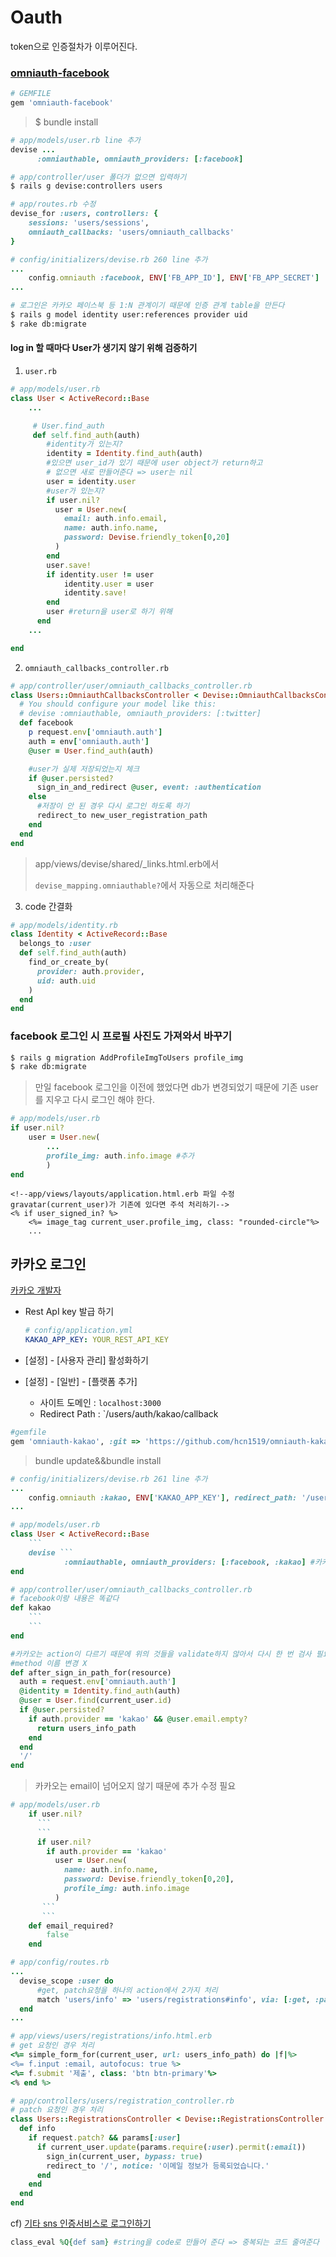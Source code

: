 # Oauth

token으로 인증절차가 이루어진다.



### [omniauth-facebook](https://github.com/mkdynamic/omniauth-facebook)

```ruby
# GEMFILE
gem 'omniauth-facebook'
```

> $ bundle install

```ruby
# app/models/user.rb line 추가
devise ...
	  :omniauthable, omniauth_providers: [:facebook]
```

```bash
# app/controller/user 폴더가 없으면 입력하기
$ rails g devise:controllers users
```

```ruby
# app/routes.rb 수정
devise_for :users, controllers: {
	sessions: 'users/sessions',
	omniauth_callbacks: 'users/omniauth_callbacks'
}
```

```ruby
# config/initializers/devise.rb 260 line 추가
...
	config.omniauth :facebook, ENV['FB_APP_ID'], ENV['FB_APP_SECRET']
...
```

```bash
# 로그인은 카카오 페이스북 등 1:N 관계이기 때문에 인증 관계 table을 만든다
$ rails g model identity user:references provider uid
$ rake db:migrate
```



#### log in 할 때마다 User가 생기지 않기 위해 검증하기

1. `user.rb`

```ruby
# app/models/user.rb
class User < ActiveRecord::Base
	...

   	 # User.find_auth
     def self.find_auth(auth)
        #identity가 있는지?
        identity = Identity.find_auth(auth)
        #있으면 user_id가 있기 때문에 user object가 return하고
        # 없으면 새로 만들어준다 => user는 nil
        user = identity.user
        #user가 있는지?
        if user.nil?
          user = User.new(
            email: auth.info.email,
            name: auth.info.name,
            password: Devise.friendly_token[0,20]
          )
        end
        user.save!
        if identity.user != user
            identity.user = user
            identity.save!
        end
        user #return을 user로 하기 위해
      end
    ...

end
```

2. `omniauth_callbacks_controller.rb`

```ruby
# app/controller/user/omniauth_callbacks_controller.rb
class Users::OmniauthCallbacksController < Devise::OmniauthCallbacksController
  # You should configure your model like this:
  # devise :omniauthable, omniauth_providers: [:twitter]
  def facebook
    p request.env['omniauth.auth']
    auth = env['omniauth.auth']
    @user = User.find_auth(auth)

    #user가 실제 저장되었는지 체크
    if @user.persisted?
      sign_in_and_redirect @user, event: :authentication
    else
      #저장이 안 된 경우 다시 로그인 하도록 하기
      redirect_to new_user_registration_path
    end
  end
end
```
> app/views/devise/shared/_links.html.erb에서
>
> `devise_mapping.omniauthable?`에서 자동으로 처리해준다
3. code 간결화

```ruby
# app/models/identity.rb
class Identity < ActiveRecord::Base
  belongs_to :user
  def self.find_auth(auth)
    find_or_create_by(
      provider: auth.provider,
      uid: auth.uid
    )
  end
end
```


### facebook 로그인 시 프로필 사진도 가져와서 바꾸기

```bash
$ rails g migration AddProfileImgToUsers profile_img
$ rake db:migrate
```

> 만일 facebook 로그인을 이전에 했었다면 db가 변경되었기 때문에 기존 user를 지우고 다시 로그인 해야 한다.

```ruby
# app/models/user.rb
if user.nil?
    user = User.new(
        ...
        profile_img: auth.info.image #추가
        )
end
```

```erb
<!--app/views/layouts/application.html.erb 파일 수정
gravatar(current_user)가 기존에 있다면 주석 처리하기-->
<% if user_signed_in? %>
	<%= image_tag current_user.profile_img, class: "rounded-circle"%>
 	...
```



## 카카오 로그인

[카카오 개발자]()

- Rest ApI key 발급 하기

  ```yaml
  # config/application.yml
  KAKAO_APP_KEY: YOUR_REST_API_KEY
  ```

- [설정] - [사용자 관리] 활성화하기

- [설정] - [일반] - [플랫폼 추가]

  - 사이트 도메인 : `localhost:3000`
  - Redirect Path : `/users/auth/kakao/callback

```ruby
#gemfile
gem 'omniauth-kakao', :git => 'https://github.com/hcn1519/omniauth-kakao'
```

> bundle update&&bundle install

```ruby
# config/initializers/devise.rb 261 line 추가
...
	config.omniauth :kakao, ENV['KAKAO_APP_KEY'], redirect_path: '/users/auth/kakao/callback'
...
```

```ruby
# app/models/user.rb
class User < ActiveRecord::Base
    ```
	devise ```
			:omniauthable, omniauth_providers: [:facebook, :kakao] #카카오 추가
end
```

```ruby
# app/controller/user/omniauth_callbacks_controller.rb
# facebook이랑 내용은 똑같다
def kakao
	```
  	```
end

#카카오는 action이 다르기 때문에 위의 것들을 validate하지 않아서 다시 한 번 검사 필요
#method 이름 변경 X
def after_sign_in_path_for(resource)
  auth = request.env['omniauth.auth']
  @identity = Identity.find_auth(auth)
  @user = User.find(current_user.id)
  if @user.persisted?
    if auth.provider == 'kakao' && @user.email.empty?
      return users_info_path
    end
  end
  '/'
end
```

> 카카오는 email이 넘어오지 않기 때문에 추가 수정 필요

```ruby
# app/models/user.rb
    if user.nil?
      ```
	  ```
      if user.nil?
        if auth.provider == 'kakao'
          user = User.new(
            name: auth.info.name,
            password: Devise.friendly_token[0,20],
            profile_img: auth.info.image
          )
  	   ```
	   ```
    def email_required?
        false
    end
```

```ruby
# app/config/routes.rb
...
  devise_scope :user do
      #get, patch요청을 하나의 action에서 2가지 처리
      match 'users/info' => 'users/registrations#info', via: [:get, :patch]
  end
...
```

```ruby
# app/views/users/registrations/info.html.erb
# get 요청인 경우 처리
<%= simple_form_for(current_user, url: users_info_path) do |f|%>
<%= f.input :email, autofocus: true %>
<%= f.submit '제출', class: 'btn btn-primary'%>
<% end %>
```

```ruby
# app/controllers/users/registration_controller.rb
# patch 요청인 경우 처리
class Users::RegistrationsController < Devise::RegistrationsController
  def info
    if request.patch? && params[:user]
      if current_user.update(params.require(:user).permit(:email))
        sign_in(current_user, bypass: true)
        redirect_to '/', notice: '이메일 정보가 등록되었습니다.'
      end
    end
  end
end
```



cf) [기타 sns 인증서비스로 로그인하기](https://luciuschoi.gitbooks.io/exploring_devise/content/devise_omniauth/omniauth-twitter.html)

```ruby
class_eval %Q{def sam} #string을 code로 만들어 준다 => 중복되는 코드 줄여준다
```

